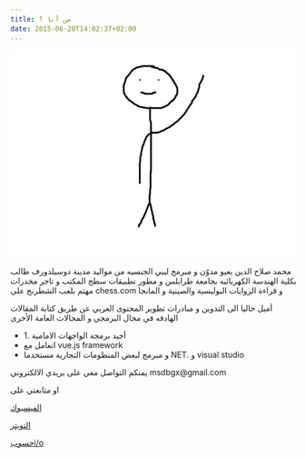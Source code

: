 ```yaml
---
title: من أنا ؟
date: 2015-06-20T14:02:37+02:00
---
```


![drawing](about.jpg)

محمد صلاح الدين بعيو مدوّن و مبرمج ليبي الجنسيه من مواليد مدينة دوسيلدورف طالب بكلية الهندسة الكهربائيه بجامعة طرابلس و مطور تطبيقات سطح المكتب و تاجر مخدرات   
مهتم بلعب الشطرنج على chess.com و قراءة الروايات البوليسية والصينية و المانجا 

أميل حاليا الى التدوين و مبادرات تطوير المحتوى العربي عن طريق كتابة المقالات الهادفه في مجال البرمجي و المجالات العامة الأخرى 
<p>
    <ul>
        <li>1. أجيد برمجة الواجهات الامامية </li>
        <li>اتعامل مع vue.js framework</li>
        <li>و مبرمج لبعض المنظومات التجارية مستخدما NET.  و visual studio</li>
    </ul>  
</p>  
يمنكم التواصل معي على بريدي الالكتروني 
msdbgx@gmail.com

او متابعتي  على 

[الفيسبوك](https://www.facebook.com/medo.bayou)

[التويتر](https://twitter.com/medobaayou)

[حسوبi/o](https://io.hsoub.com/u/medo-baayou)

